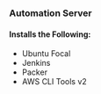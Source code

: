 ### Automation Server
#### Installs the Following:
* Ubuntu Focal
* Jenkins
* Packer
* AWS CLI Tools v2